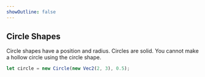 ```yaml
---
showOutline: false
---
```


## Circle Shapes
Circle shapes have a position and radius. Circles are solid. You cannot
make a hollow circle using the circle shape.

```js
let circle = new Circle(new Vec2(2, 3), 0.5);
```
